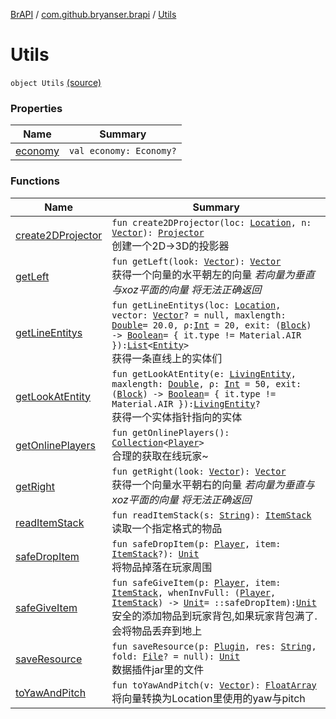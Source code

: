 [BrAPI](../../index.md) / [com.github.bryanser.brapi](../index.md) / [Utils](./index.md)

# Utils

`object Utils` [(source)](https://github.com/BryanSer/BrAPI/raw/ver-kotlin/src/main/kotlin/com/github/bryanser/brapi/Utils.kt#L24)

### Properties

| Name | Summary |
|---|---|
| [economy](economy.md) | `val economy: Economy?` |

### Functions

| Name | Summary |
|---|---|
| [create2DProjector](create2-d-projector.md) | `fun create2DProjector(loc: `[`Location`](https://hub.spigotmc.org/javadocs/spigot/org/bukkit/Location.html)`, n: `[`Vector`](https://hub.spigotmc.org/javadocs/spigot/org/bukkit/util/Vector.html)`): `[`Projector`](../-projector.md)<br>创建一个2D→3D的投影器 |
| [getLeft](get-left.md) | `fun getLeft(look: `[`Vector`](https://hub.spigotmc.org/javadocs/spigot/org/bukkit/util/Vector.html)`): `[`Vector`](https://hub.spigotmc.org/javadocs/spigot/org/bukkit/util/Vector.html)<br>获得一个向量的水平朝左的向量 *若向量为垂直与xoz平面的向量 将无法正确返回* |
| [getLineEntitys](get-line-entitys.md) | `fun getLineEntitys(loc: `[`Location`](https://hub.spigotmc.org/javadocs/spigot/org/bukkit/Location.html)`, vector: `[`Vector`](https://hub.spigotmc.org/javadocs/spigot/org/bukkit/util/Vector.html)`? = null, maxlength: `[`Double`](https://kotlinlang.org/api/latest/jvm/stdlib/kotlin/-double/index.html)` = 20.0, ρ: `[`Int`](https://kotlinlang.org/api/latest/jvm/stdlib/kotlin/-int/index.html)` = 20, exit: (`[`Block`](https://hub.spigotmc.org/javadocs/spigot/org/bukkit/block/Block.html)`) -> `[`Boolean`](https://kotlinlang.org/api/latest/jvm/stdlib/kotlin/-boolean/index.html)` = { it.type != Material.AIR }): `[`List`](https://kotlinlang.org/api/latest/jvm/stdlib/kotlin.collections/-list/index.html)`<`[`Entity`](https://hub.spigotmc.org/javadocs/spigot/org/bukkit/entity/Entity.html)`>`<br>获得一条直线上的实体们 |
| [getLookAtEntity](get-look-at-entity.md) | `fun getLookAtEntity(e: `[`LivingEntity`](https://hub.spigotmc.org/javadocs/spigot/org/bukkit/entity/LivingEntity.html)`, maxlength: `[`Double`](https://kotlinlang.org/api/latest/jvm/stdlib/kotlin/-double/index.html)`, ρ: `[`Int`](https://kotlinlang.org/api/latest/jvm/stdlib/kotlin/-int/index.html)` = 50, exit: (`[`Block`](https://hub.spigotmc.org/javadocs/spigot/org/bukkit/block/Block.html)`) -> `[`Boolean`](https://kotlinlang.org/api/latest/jvm/stdlib/kotlin/-boolean/index.html)` = { it.type != Material.AIR }): `[`LivingEntity`](https://hub.spigotmc.org/javadocs/spigot/org/bukkit/entity/LivingEntity.html)`?`<br>获得一个实体指针指向的实体 |
| [getOnlinePlayers](get-online-players.md) | `fun getOnlinePlayers(): `[`Collection`](https://kotlinlang.org/api/latest/jvm/stdlib/kotlin.collections/-collection/index.html)`<`[`Player`](https://hub.spigotmc.org/javadocs/spigot/org/bukkit/entity/Player.html)`>`<br>合理的获取在线玩家~ |
| [getRight](get-right.md) | `fun getRight(look: `[`Vector`](https://hub.spigotmc.org/javadocs/spigot/org/bukkit/util/Vector.html)`): `[`Vector`](https://hub.spigotmc.org/javadocs/spigot/org/bukkit/util/Vector.html)<br>获得一个向量水平朝右的向量 *若向量为垂直与xoz平面的向量 将无法正确返回* |
| [readItemStack](read-item-stack.md) | `fun readItemStack(s: `[`String`](https://kotlinlang.org/api/latest/jvm/stdlib/kotlin/-string/index.html)`): `[`ItemStack`](https://hub.spigotmc.org/javadocs/spigot/org/bukkit/inventory/ItemStack.html)<br>读取一个指定格式的物品 |
| [safeDropItem](safe-drop-item.md) | `fun safeDropItem(p: `[`Player`](https://hub.spigotmc.org/javadocs/spigot/org/bukkit/entity/Player.html)`, item: `[`ItemStack`](https://hub.spigotmc.org/javadocs/spigot/org/bukkit/inventory/ItemStack.html)`?): `[`Unit`](https://kotlinlang.org/api/latest/jvm/stdlib/kotlin/-unit/index.html)<br>将物品掉落在玩家周围 |
| [safeGiveItem](safe-give-item.md) | `fun safeGiveItem(p: `[`Player`](https://hub.spigotmc.org/javadocs/spigot/org/bukkit/entity/Player.html)`, item: `[`ItemStack`](https://hub.spigotmc.org/javadocs/spigot/org/bukkit/inventory/ItemStack.html)`, whenInvFull: (`[`Player`](https://hub.spigotmc.org/javadocs/spigot/org/bukkit/entity/Player.html)`, `[`ItemStack`](https://hub.spigotmc.org/javadocs/spigot/org/bukkit/inventory/ItemStack.html)`) -> `[`Unit`](https://kotlinlang.org/api/latest/jvm/stdlib/kotlin/-unit/index.html)` = ::safeDropItem): `[`Unit`](https://kotlinlang.org/api/latest/jvm/stdlib/kotlin/-unit/index.html)<br>安全的添加物品到玩家背包,如果玩家背包满了. 会将物品丢弃到地上 |
| [saveResource](save-resource.md) | `fun saveResource(p: `[`Plugin`](https://hub.spigotmc.org/javadocs/spigot/org/bukkit/plugin/Plugin.html)`, res: `[`String`](https://kotlinlang.org/api/latest/jvm/stdlib/kotlin/-string/index.html)`, fold: `[`File`](https://docs.oracle.com/javase/8/docs/api/java/io/File.html)`? = null): `[`Unit`](https://kotlinlang.org/api/latest/jvm/stdlib/kotlin/-unit/index.html)<br>数据插件jar里的文件 |
| [toYawAndPitch](to-yaw-and-pitch.md) | `fun toYawAndPitch(v: `[`Vector`](https://hub.spigotmc.org/javadocs/spigot/org/bukkit/util/Vector.html)`): `[`FloatArray`](https://kotlinlang.org/api/latest/jvm/stdlib/kotlin/-float-array/index.html)<br>将向量转换为Location里使用的yaw与pitch |
